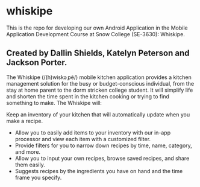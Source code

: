 # whiskipe
This is the repo for developing our own Android Application in the Mobile Application Development Course at Snow College (SE-3630): Whiskipe.
## Created by Dallin Shields, Katelyn Peterson and Jackson Porter. 

The Whiskipe (/(h)wiskəˌpē/) mobile kitchen application provides a kitchen management solution for the busy or budget-conscious individual, from the stay at home parent to the dorm stricken college student. It will simplify life and shorten the time spent in the kitchen cooking or trying to find something to make. The Whiskipe will:

Keep an inventory of your kitchen that will automatically update when you make a recipe.
* Allow you to easily add items to your inventory with our in-app processor and view each item with a customized filter.
* Provide filters for you to narrow down recipes by time, name, category, and more.
* Allow you to input your own recipes, browse saved recipes, and share them easily.
* Suggests recipes by the ingredients you have on hand and the time frame you specify.
